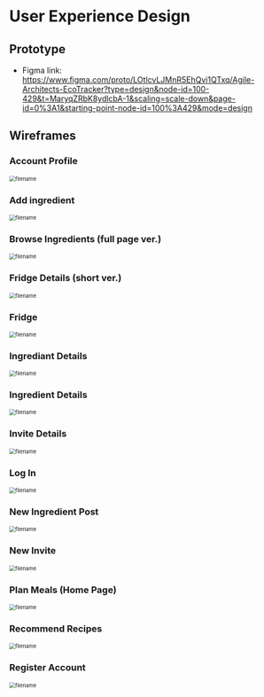 # User Experience Design

## Prototype

* Figma link: https://www.figma.com/proto/LOtlcvLJMnR5EhQvi1QTxq/Agile-Architects-EcoTracker?type=design&node-id=100-429&t=MaryqZRbK8ydlcbA-1&scaling=scale-down&page-id=0%3A1&starting-point-node-id=100%3A429&mode=design



## Wireframes


### Account Profile
<img src="./ux-design/wireframes/Account Profile.png" alt="filename" style="zoom:67%;" />

### Add ingredient
<img src="./ux-design/wireframes/Add ingredient.png" alt="filename" style="zoom:67%;" />

### Browse Ingredients (full page ver.)
<img src="./ux-design/wireframes/Browse Ingredients (full page ver.).png" alt="filename" style="zoom:67%;" />

### Fridge Details (short ver.)
<img src="./ux-design/wireframes/Fridge Details (short ver.).png" alt="filename" style="zoom:67%;" />

### Fridge
<img src="./ux-design/wireframes/Fridge.png" alt="filename" style="zoom:67%;" />

### Ingrediant Details
<img src="./ux-design/wireframes/Ingrediant Details.png" alt="filename" style="zoom:67%;" />

### Ingredient Details
<img src="./ux-design/wireframes/Ingredient Details.png" alt="filename" style="zoom:67%;" />

### Invite Details
<img src="./ux-design/wireframes/Invite Details.png" alt="filename" style="zoom:67%;" />

### Log In
<img src="./ux-design/wireframes/Log In.png" alt="filename" style="zoom:67%;" />

### New Ingredient Post
<img src="./ux-design/wireframes/New Ingredient Post.png" alt="filename" style="zoom:67%;" />

### New Invite
<img src="./ux-design/wireframes/New Invite.png" alt="filename" style="zoom:67%;" />

### Plan Meals (Home Page)
<img src="./ux-design/wireframes/Plan Meals (Home Page).png" alt="filename" style="zoom:67%;" />

### Recommend Recipes
<img src="./ux-design/wireframes/Recommend Recipes.png" alt="filename" style="zoom:67%;" />

### Register Account
<img src="./ux-design/wireframes/Register Account.png" alt="filename" style="zoom:67%;" />
